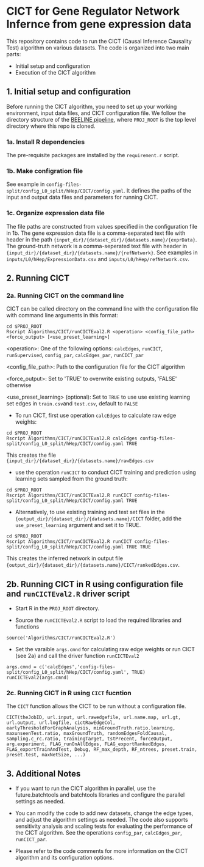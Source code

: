 
# CICT for Gene Regulator Network Infernce from gene expression data

This repository contains code to run the CICT (Causal Inference Causality Test) algorithm on various datasets. The code is organized into two main parts:

* Initial setup and configuration
* Execution of the CICT algorithm

## 1. Initial setup and configuration

Before running the CICT algorithm, you need to set up your working environment, input data files, and CICT configuration file.  We follow the directory structure of the [BEELINE pipeline](https://github.com/Murali-group/Beeline), where `PROJ_ROOT` is the top level directory where this repo is cloned.

### 1a. Install R dependencies

The pre-requisite packages are installed by the `requirement.r` script. 

### 1b. Make configration file

See example in `config-files-split/config_L0_split/hHep/CICT/config.yaml`.  It defines the paths of the input and output data files and parameters for running CICT.

### 1c. Organize expression data file

The file paths are constructed from values specified in the configuration file in 1b. The gene expression data file is a comma-separated text file with header in the path  `{input_dir}/{dataset_dir}/{datasets.name}/{exprData}`. The ground-truth network is a comma-seperated text file with header in `{input_dir}/{dataset_dir}/{datasets.name}/{refNetwork}`.  See examples in `inputs/L0/hHep/ExpressionData.csv` and `inputs/L0/hHep/refNetwork.csv`.


## 2. Running CICT

### 2a. Running CICT on the command line

CICT can be called directory on the command line with the configuration file with command line arguments in this format:
```
cd $PROJ_ROOT
Rscript Algorithms/CICT/runCICTEval2.R <operation> <config_file_path> <force_output> [<use_preset_learning>]
```

\<operation\>: One of the following options: `calcEdges`, `runCICT`, `runSupervised`, `config_par`, `calcEdges_par`, `runCICT_par` 

<config_file_path>: Path to the configuration file for the CICT algorithm
  
<force_output>: Set to 'TRUE' to overwrite existing outputs, 'FALSE' otherwise
  
<use_preset_learning> (optional): Set to `TRUE` to use use existing learning set edges in `train.csv`and `test.csv`, default to `FALSE`


* To run CICT, first use operation `calcEdges` to calculate raw edge weights:
```
cd $PROJ_ROOT
Rscript Algorithms/CICT/runCICTEval2.R calcEdges config-files-split/config_L0_split/hHep/CICT/config.yaml TRUE
```
This creates the file `{input_dir}/{dataset_dir}/{datasets.name}/rawEdges.csv`

* use the operation `runCICT` to conduct CICT training and prediction using learning sets sampled from the ground truth:
```
cd $PROJ_ROOT
Rscript Algorithms/CICT/runCICTEval2.R runCICT config-files-split/config_L0_split/hHep/CICT/config.yaml TRUE
```
* Alternatively, to use existing training and test set files in the `{output_dir}/{dataset_dir}/{datasets.name}/CICT` folder, add the `use_preset_learning` argument and set it to TRUE.
```
cd $PROJ_ROOT
Rscript Algorithms/CICT/runCICTEval2.R runCICT config-files-split/config_L0_split/hHep/CICT/config.yaml TRUE TRUE
```
This creates the inferred network in output file `{output_dir}/{dataset_dir}/{datasets.name}/CICT/rankedEdges.csv`.

## 2b. Running CICT in R using configuration file and `runCICTEval2.R` driver script

* Start R in the `PROJ_ROOT` directory.

* Source the `runCICTEval2.R` script to load the required libraries and functions
```
source('Algorithms/CICT/runCICTEval2.R')
```

* Set the varaible `args.cmnd` for calculating raw edge weights or run CICT (see 2a) and call the driver function `runCICTEval2`
```
args.cmnd = c('calcEdges','config-files-split/config_L0_split/hHep/CICT/config.yaml', TRUE) 
runCICTEval2(args.cmnd)
```


### 2c. Running CICT in R using `CICT` fucntion
The `CICT` function allows the CICT to be run without a configuration file.
```
CICT(theJobID, url.input, url.rawedgefile, url.name.map, url.gt, url.output, url.logfile, cictRawEdgeCol, earlyThresholdForGraphAnalysis, minGroundTruth.ratio.learning, maxunseenTest.ratio, maxGroundTruth, randomEdgesFoldCausal, sampling.c_rc.ratio, trainingTarget, tstPrecent, forceOutput, arg.experiment, FLAG_runOnAllEdges, FLAG_exportRankedEdges, FLAG_exportTrainAndTest, Debug, RF_max_depth, RF_ntrees, preset.train, preset.test, maxNetSize, ...)
```

## 3. Additional Notes

* If you want to run the CICT algorithm in parallel, use the future.batchtools and batchtools libraries and configure the parallel settings as needed.

* You can modify the code to add new datasets, change the edge types, and adjust the algorithm settings as needed.  The code also supports sensitivity analysis and scaling tests for evaluating the performance of the CICT algorithm. See the operations `config_par`, `calcEdges_par`, `runCICT_par`.

* Please refer to the code comments for more information on the CICT algorithm and its configuration options.
